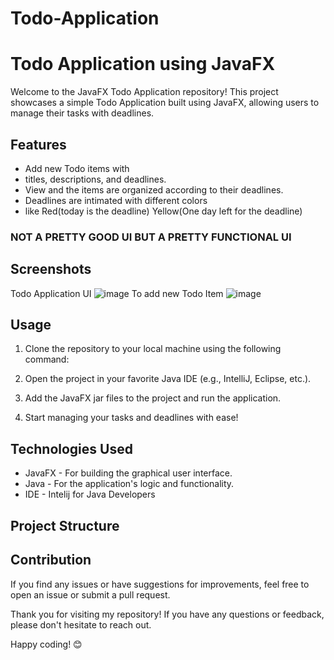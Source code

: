 # Todo-Application 

# Todo Application using JavaFX

Welcome to the JavaFX Todo Application repository! This project showcases a simple Todo Application built using JavaFX, allowing users to manage their tasks with deadlines.

## Features

- Add new Todo items with
- titles, descriptions, and deadlines.
- View and the items are organized according to their deadlines.
- Deadlines are intimated with different colors
- like Red(today is the deadline) Yellow(One day left for the deadline)

### NOT A PRETTY GOOD UI BUT A PRETTY FUNCTIONAL UI ###

## Screenshots

Todo Application UI ![image](https://github.com/Abhishek-paka/Todo-Application/assets/118460491/03c3aa22-3a46-432d-b3d6-0010bc9f14ad)
To add new Todo Item ![image](https://github.com/Abhishek-paka/Todo-Application/assets/118460491/edc4b36b-7ea5-417a-a12a-f8d85e70cdce)


## Usage

1. Clone the repository to your local machine using the following command:

2. Open the project in your favorite Java IDE (e.g., IntelliJ, Eclipse, etc.).

3. Add the JavaFX jar files to the project and run the application.

4. Start managing your tasks and deadlines with ease!

## Technologies Used

- JavaFX - For building the graphical user interface.
- Java - For the application's logic and functionality.
- IDE - Intelij for Java Developers

## Project Structure


## Contribution

If you find any issues or have suggestions for improvements, feel free to open an issue or submit a pull request.


Thank you for visiting my repository! If you have any questions or feedback, please don't hesitate to reach out.

Happy coding! 😊


